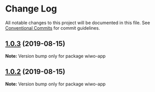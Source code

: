 # Change Log

All notable changes to this project will be documented in this file.
See [Conventional Commits](https://conventionalcommits.org) for commit guidelines.

## [1.0.3](https://github.com/nboldyrev/lerna2/compare/wiwo-app@1.0.2...wiwo-app@1.0.3) (2019-08-15)

**Note:** Version bump only for package wiwo-app





## [1.0.2](https://github.com/nboldyrev/lerna2/compare/wiwo-app@1.0.1...wiwo-app@1.0.2) (2019-08-15)

**Note:** Version bump only for package wiwo-app
